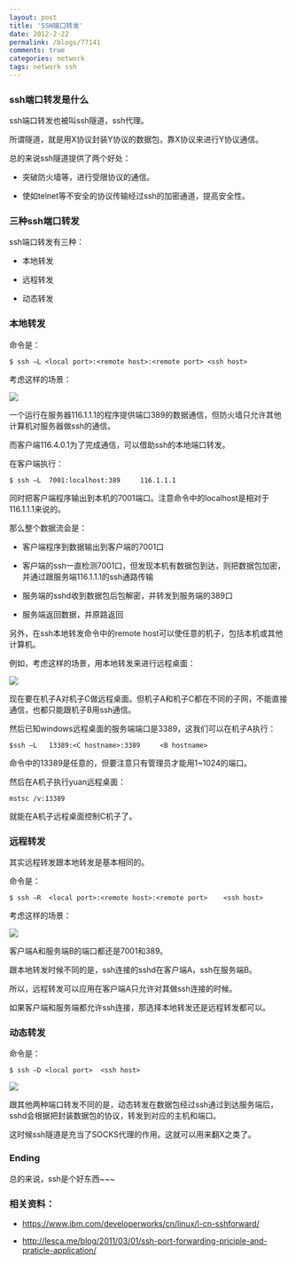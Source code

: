 ```yaml
---
layout: post
title: 'SSH端口转发'
date: 2012-2-22
permalink: /blogs/77141
comments: true
categories: network
tags: network ssh
---
```


### ssh端口转发是什么
ssh端口转发也被叫ssh隧道，ssh代理。

所谓隧道，就是用X协议封装Y协议的数据包，靠X协议来进行Y协议通信。

总的来说ssh隧道提供了两个好处：

- 突破防火墙等，进行受限协议的通信。

- 使如telnet等不安全的协议传输经过ssh的加密通道，提高安全性。

<!-- more -->

### 三种ssh端口转发

ssh端口转发有三种：

- 本地转发

- 远程转发

- 动态转发

### 本地转发

命令是：

    $ ssh –L <local port>:<remote host>:<remote port> <ssh host>

考虑这样的场景：

![](http://www.goorockey.com/uploads/2012/02/image002_thumb.jpg)

一个运行在服务器116.1.1.1的程序提供端口389的数据通信，但防火墙只允许其他计算机对服务器做ssh的通信。

而客户端116.4.0.1为了完成通信，可以借助ssh的本地端口转发。

在客户端执行：

    $ ssh –L  7001:localhost:389     116.1.1.1

同时把客户端程序输出到本机的7001端口。注意命令中的localhost是相对于116.1.1.1来说的。

那么整个数据流会是：

- 客户端程序到数据输出到客户端的7001口

- 客户端的ssh一直检测7001口，但发现本机有数据包到达，则把数据包加密，并通过跟服务端116.1.1.1的ssh通路传输

- 服务端的sshd收到数据包后包解密，并转发到服务端的389口

- 服务端返回数据，并原路返回

另外，在ssh本地转发命令中的remote host可以使任意的机子，包括本机或其他计算机。

例如，考虑这样的场景，用本地转发来进行远程桌面：

![](http://www.goorockey.com/uploads/2012/02/image_thumb.png)

现在要在机子A对机子C做远程桌面。但机子A和机子C都在不同的子网，不能直接通信，也都只能跟机子B用ssh通信。

然后已知windows远程桌面的服务端端口是3389，这我们可以在机子A执行：

    $ssh –L   13389:<C hostname>:3389     <B hostname>

命令中的13389是任意的，但要注意只有管理员才能用1~1024的端口。

然后在A机子执行yuan远程桌面：

    mstsc /v:13389

就能在A机子远程桌面控制C机子了。

### 远程转发

其实远程转发跟本地转发是基本相同的。

命令是：

    $ ssh –R  <local port>:<remote host>:<remote port>    <ssh host>

考虑这样的场景：

![](http://www.goorockey.com/uploads/2012/02/image003_thumb.jpg)

客户端A和服务端B的端口都还是7001和389。

跟本地转发时候不同的是，ssh连接的sshd在客户端A，ssh在服务端B。

所以，远程转发可以应用在客户端A只允许对其做ssh连接的时候。

如果客户端和服务端都允许ssh连接，那选择本地转发还是远程转发都可以。

### 动态转发
命令是：

    $ ssh –D <local port>  <ssh host>

![](http://www.goorockey.com/uploads/2012/02/image005_thumb.jpg)

跟其他两种端口转发不同的是，动态转发在数据包经过ssh通过到达服务端后，sshd会根据把封装数据包的协议，转发到对应的主机和端口。

这时候ssh隧道是充当了SOCKS代理的作用。这就可以用来翻X之类了。

### Ending

总的来说，ssh是个好东西~~~

### 相关资料：

- <https://www.ibm.com/developerworks/cn/linux/l-cn-sshforward/>

- <http://lesca.me/blog/2011/03/01/ssh-port-forwarding-priciple-and-praticle-application/>
